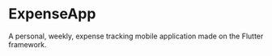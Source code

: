 # ExpenseApp

A personal, weekly, expense tracking mobile application made on the Flutter framework.
